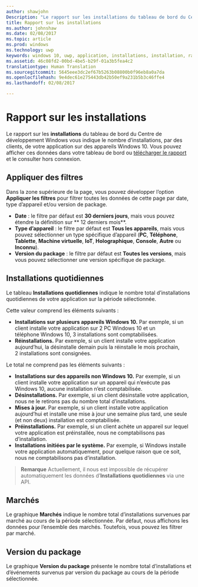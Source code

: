 ```yaml
---
author: shawjohn
Description: "Le rapport sur les installations du tableau de bord du Centre de développement Windows vous indique le nombre d’installations de votre application sur des appareils Windows 10."
title: Rapport sur les installations
ms.author: johnshaw
ms.date: 02/08/2017
ms.topic: article
ms.prod: windows
ms.technology: uwp
keywords: windows 10, uwp, application, installations, installation, rapport, analyse
ms.assetid: 46c08fd2-00bd-4be5-b29f-01a3b5fea4c2
translationtype: Human Translation
ms.sourcegitcommit: 5645eee3dc2ef67b5263b08800b0f96eb8a0a7da
ms.openlocfilehash: 9e4dec61e275443db42b50ef9a231b5b3c46ffe4
ms.lasthandoff: 02/08/2017

---
```


# <a name="installs-report"></a>Rapport sur les installations

Le rapport sur les **installations** du tableau de bord du Centre de développement Windows vous indique le nombre d’installations, par des clients, de votre application sur des appareils Windows 10. Vous pouvez afficher ces données dans votre tableau de bord ou [télécharger le rapport](download-analytic-reports.md) et le consulter hors connexion.


## <a name="apply-filters"></a>Appliquer des filtres


Dans la zone supérieure de la page, vous pouvez développer l’option **Appliquer les filtres** pour filtrer toutes les données de cette page par date, type d’appareil et/ou version de package.

-   **Date** : le filtre par défaut est **30 derniers jours**, mais vous pouvez étendre la définition sur **	12 derniers mois**.
-   **Type d’appareil** : le filtre par défaut est **Tous les appareils**, mais vous pouvez sélectionner un type spécifique d’appareil (**PC**, **Téléphone**, **Tablette**, **Machine virtuelle**, **IoT**, **Holographique**, **Console**, **Autre** ou **Inconnu**).
-   **Version du package** : le filtre par défaut est **Toutes les versions**, mais vous pouvez sélectionner une version spécifique de package.


## <a name="installs-daily"></a>Installations quotidiennes


Le tableau **Installations quotidiennes** indique le nombre total d’installations quotidiennes de votre application sur la période sélectionnée.

Cette valeur comprend les éléments suivants :
-   **Installations sur plusieurs appareils Windows 10.** Par exemple, si un client installe votre application sur 2 PC Windows 10 et un téléphone Windows 10, 3 installations sont comptabilisées.
-   **Réinstallations.** Par exemple, si un client installe votre application aujourd’hui, la désinstalle demain puis la réinstalle le mois prochain, 2 installations sont consignées.

Le total ne comprend pas les éléments suivants :
-   **Installations sur des appareils non Windows 10.** Par exemple, si un client installe votre application sur un appareil qui n’exécute pas Windows 10, aucune installation n’est comptabilisée.
-   **Désinstallations.** Par exemple, si un client désinstalle votre application, nous ne le retirons pas du nombre total d’installations.
-   **Mises à jour.** Par exemple, si un client installe votre application aujourd’hui et installe une mise à jour une semaine plus tard, une seule (et non deux) installation est comptabilisée.
-   **Préinstallations.** Par exemple, si un client achète un appareil sur lequel votre application est préinstallée, nous ne comptabilisons pas d’installation.
-   **Installations initiées par le système.** Par exemple, si Windows installe votre application automatiquement, pour quelque raison que ce soit, nous ne comptabilisons pas d’installation.

> **Remarque**  Actuellement, il nous est impossible de récupérer automatiquement les données d’**Installations quotidiennes** via une API.

## <a name="markets"></a>Marchés


Le graphique **Marchés** indique le nombre total d’installations survenues par marché au cours de la période sélectionnée. Par défaut, nous affichons les données pour l’ensemble des marchés. Toutefois, vous pouvez les filtrer par marché.


## <a name="package-version"></a>Version du package


Le graphique **Version du package** présente le nombre total d’installations et d’événements survenus par version du package au cours de la période sélectionnée.



 

 

